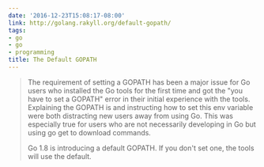 ```yaml
---
date: '2016-12-23T15:08:17-08:00'
link: http://golang.rakyll.org/default-gopath/
tags:
- go
- go
- programming
title: The Default GOPATH
---
```


>The requirement of setting a GOPATH has been a major issue for Go users who installed the Go tools for the first time and got the "you have to set a GOPATH" error in their initial experience with the tools. Explaining the GOPATH is and instructing how to set this env variable were both distracting new users away from using Go. This was especially true for users who are not necessarily developing in Go but using go get to download commands.
>
>Go 1.8 is introducing a default GOPATH. If you don't set one, the tools will use the default.
